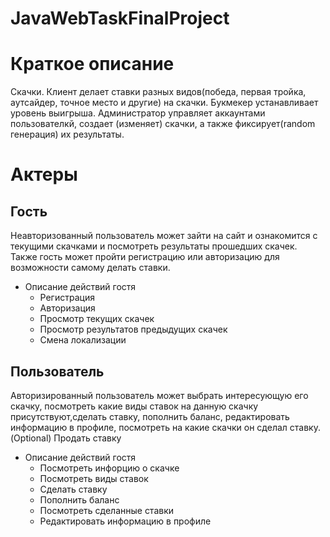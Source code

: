# JavaWebTaskFinalProject
# Краткое описание
Скачки.  Клиент делает ставки разных  видов(победа,  первая  тройка, аутсайдер,  точное  место  и  другие) на скачки. Букмекер устанавливает уровень выигрыша. Администратор управляет аккаунтами пользователкй, создает (изменяет) скачки, а также фиксирует(random генерация) их результаты.
# Актеры
## Гость
Неавторизованный пользователь может зайти на сайт и ознакомится с текущими скачками и посмотреть результаты прошедших скачек. Также гость может пройти регистрацию или авторизацию для возможности самому делать ставки.
* Описание действий гостя
  * Регистрация
  * Авторизация
  * Просмотр текущих скачек
  * Просмотр результатов предыдущих скачек
  * Смена локализации
## Пользователь
Авторизированный пользователь может выбрать интересующую его скачку, посмотреть какие виды ставок на данную скачку присутствуют,сделать ставку, пополнить баланс, редактировать информацию в профиле, посмотреть на какие скачки он сделал ставку.(Optional) Продать ставку 
* Описание действий гостя
   * Посмотреть инфорцию о скачке
   * Посмотреть виды ставок
   * Сделать ставку
   * Пополнить баланс
   * Посмотреть сделанные ставки
   * Редактировать информацию в профиле

